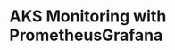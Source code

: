 # AKS Monitoring with PrometheusGrafana                                                                                                                                                                                                                                                                                                                                                                                                                                      
